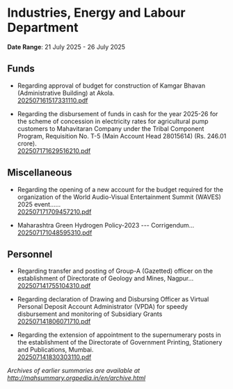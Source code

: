 # Industries, Energy and Labour Department

**Date Range**: 21 July 2025 - 26 July 2025


## Funds
- Regarding approval of budget for construction of Kamgar Bhavan (Administrative Building) at Akola.\
  [202507161517331110.pdf](https://gr.maharashtra.gov.in/Site/Upload/Government%20Resolutions/English/202507161517331110.pdf)

- Regarding the disbursement of funds in cash for the year 2025-26 for the scheme of concession in electricity rates for agricultural pump customers to Mahavitaran Company under the Tribal Component Program, Requisition No. T-5 (Main Account Head 28015614) (Rs. 246.01 crore).\
  [202507171629516210.pdf](https://gr.maharashtra.gov.in/Site/Upload/Government%20Resolutions/English/202507171629516210.pdf)

## Miscellaneous
- Regarding the opening of a new account for the budget required for the organization of the World Audio-Visual  Entertainment Summit (WAVES) 2025 event......\
  [202507171709457210.pdf](https://gr.maharashtra.gov.in/Site/Upload/Government%20Resolutions/English/202507171709457210.pdf)

- Maharashtra Green Hydrogen Policy-2023 --- Corrigendum...\
  [202507171048595310.pdf](https://gr.maharashtra.gov.in/Site/Upload/Government%20Resolutions/English/202507171048595310.pdf)

## Personnel
- Regarding transfer and posting of Group-A (Gazetted) officer on the establishment of Directorate of Geology and Mines, Nagpur...\
  [202507141755104310.pdf](https://gr.maharashtra.gov.in/Site/Upload/Government%20Resolutions/English/202507141755104310.pdf)

- Regarding declaration of Drawing and Disbursing Officer as Virtual Personal Deposit Account Administrator (VPDA) for speedy disbursement and monitoring of Subsidiary Grants\
  [202507141806071710.pdf](https://gr.maharashtra.gov.in/Site/Upload/Government%20Resolutions/English/202507141806071710.pdf)

- Regarding the extension of appointment to the supernumerary posts in the establishment of the Directorate of Government Printing, Stationery and Publications, Mumbai.\
  [202507141830303110.pdf](https://gr.maharashtra.gov.in/Site/Upload/Government%20Resolutions/English/202507141830303110.pdf)


*Archives of earlier summaries are available at http://mahsummary.orgpedia.in/en/archive.html*